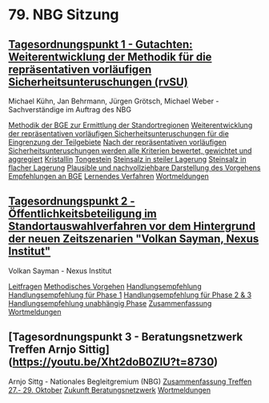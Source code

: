# 79. NBG Sitzung

## [Tagesordnungspunkt 1 - Gutachten: Weiterentwicklung der Methodik für die repräsentativen vorläufigen Sicherheitsunteruschungen (rvSU)](https://youtu.be/Xht2doB0ZIU?t=830)
Michael Kühn, Jan Behrmann, Jürgen Grötsch, Michael Weber - Sachverständige im Auftrag des NBG

[Methodik der BGE zur Ermittlung der Standortregionen](https://youtu.be/Xht2doB0ZIU?t=955)
[Weiterentwicklung der repräsentativen vorläufigen Sicherheitsunteruschungen für die Eingrenzung der Teilgebiete](https://youtu.be/Xht2doB0ZIU?t=1122)
[Nach der repräsentativen vorläufigen Sicherheitsunteruschungen werden alle Kriterien bewertet, gewichtet und aggregiert](https://youtu.be/Xht2doB0ZIU?t=1166)
[Kristallin](https://youtu.be/Xht2doB0ZIU?t=1216)
[Tongestein](https://youtu.be/Xht2doB0ZIU?t=1294)
[Steinsalz in steiler Lagerung](https://youtu.be/Xht2doB0ZIU?t=1413)
[Steinsalz in flacher Lagerung](https://youtu.be/Xht2doB0ZIU?t=1527)
[Plausible und nachvollziehbare Darstellung des Vorgehens](https://youtu.be/Xht2doB0ZIU?t=1591)
[Empfehlungen an BGE](https://youtu.be/Xht2doB0ZIU?t=1678)
[Lernendes Verfahren](https://youtu.be/Xht2doB0ZIU?t=1837)
[Wortmeldungen](https://youtu.be/Xht2doB0ZIU?t=1999)


## [Tagesordnungspunkt 2 - Öffentlichkeitsbeteiligung im Standortauswahlverfahren vor dem Hintergrund der neuen Zeitszenarien "Volkan Sayman, Nexus Institut"](https://youtu.be/Xht2doB0ZIU?t=4700)
Volkan Sayman - Nexus Institut

[Leitfragen](https://youtu.be/Xht2doB0ZIU?t=4918)
[Methodisches Vorgehen](https://youtu.be/Xht2doB0ZIU?t=5047)
[Handlungsempfehlung](https://youtu.be/Xht2doB0ZIU?t=5122)
[Handlungsempfehlung für Phase 1](https://youtu.be/Xht2doB0ZIU?t=5122)
[Handlungsempfehlung für Phase 2 & 3](https://youtu.be/Xht2doB0ZIU?t=5472)
[Handlungsempfehlung unabhängig Phase](https://youtu.be/Xht2doB0ZIU?t=5785)
[Zusammenfassung](https://youtu.be/Xht2doB0ZIU?t=6109)
[Wortmeldungen](https://youtu.be/Xht2doB0ZIU?t=6376)


## [Tagesordnungspunkt 3 - Beratungsnetzwerk Treffen Arnjo Sittig] (https://youtu.be/Xht2doB0ZIU?t=8730)
Arnjo Sittg - Nationales Begleitgremium (NBG)
[Zusammenfassung Treffen 27.- 29. Oktober](https://youtu.be/Xht2doB0ZIU?t=8791)
[Zukunft Beratungsnetzwerk](https://youtu.be/Xht2doB0ZIU?t=8864)
[Wortmeldungen](https://youtu.be/Xht2doB0ZIU?t=9095)